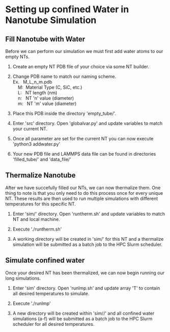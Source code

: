 # Setting up confined Water in Nanotube Simulation

## Fill Nanotube with Water
Before we can perform our simulation we must first add water atoms to our empty NTs.

1. Create an empty NT PDB file of your choice via some NT builder.

2. Change PDB name to match our naming scheme.  
Ex. &nbsp;&nbsp;M_L_n_m.pdb  
&nbsp;&nbsp;&nbsp;&nbsp;M:&nbsp;&nbsp;Material Type (C, SiC, etc.)  
&nbsp;&nbsp;&nbsp;&nbsp;L: &nbsp;&nbsp;NT length (nm)  
&nbsp;&nbsp;&nbsp;&nbsp;n: &nbsp;&nbsp;NT 'n' value (diameter)  
&nbsp;&nbsp;&nbsp;&nbsp;m: &nbsp;&nbsp;NT 'm' value (diameter)   


3. Place this PDB inside the directory 'empty_tube/'.

4. Enter 'src' directory. Open 'globalvar.py' and update variables to match your current NT. 

5. Once all parameter are set for the current NT you can now execute 'python3 addwater.py' 

6. Your new PDB file and LAMMPS data file can be found in  directories 'filled_tube/' and 'data_file/'

## Thermalize Nanotube
After we have succefully filled our NTs, we can now thermalize them. One thing to note is that you only need to do this process once for every unique NT. These results are then used to run multiple  simulations with different temperatures for this specific NT.

1. Enter 'sim/' directory. Open 'runtherm.sh' and update variables to match NT and local machine.

2. Execute './runtherm.sh'

3. A working directory will be created in 'sim/' for this NT and a thermalize simulation will be submitted as a batch job to the HPC Slurm scheduler.

## Simulate confined water
Once your desired NT has been thermalized, we can now begin running our long simulations.

1. Enter 'sim' directory. Open 'runlmp.sh' and update array 'T' to contain all desired temperatures to simulate.

2. Execute './runlmp'

3. A new directory will be created within 'sim/<NT>/' and all confined water simulations (a-f) will be submitted as a batch job to the HPC Slurm scheduler for all desired temperatures.
